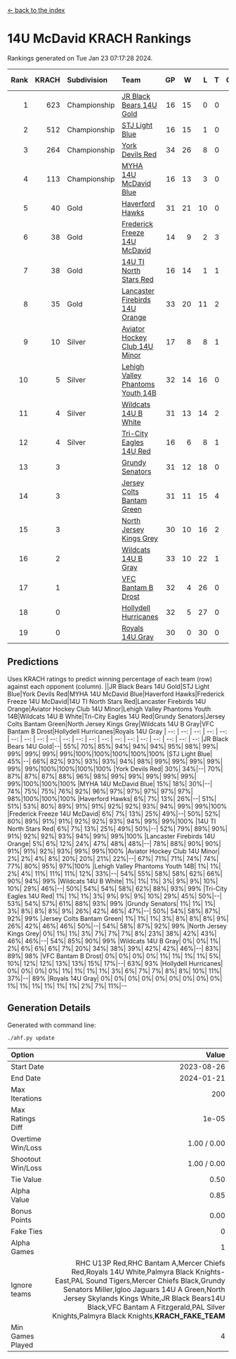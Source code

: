[<- back to the index](readme.md)
# 14U McDavid KRACH Rankings
Rankings generated on Tue Jan 23 07:17:28 2024.

Rank|KRACH|Subdivision|Team|GP|W|L|T|OTW|OTL|SoS|Exp Wins|Win Diff
---:|---:|:---|:---|---:|---:|---:|---:|---:|---:|---:|---:|---:
1|623|Championship|[JR Black Bears 14U Gold](https://gamesheetstats.com/seasons/3659/teams/140633/schedule)|16|15|0|0|1|0|7|16.8|-0.0
2|512|Championship|[STJ Light Blue](https://gamesheetstats.com/seasons/3659/teams/140639/schedule)|16|15|1|0|0|0|46|15.8|-0.0
3|264|Championship|[York Devils Red](https://gamesheetstats.com/seasons/3659/teams/140644/schedule)|34|26|8|0|0|0|370|26.8|-0.0
4|113|Championship|[MYHA 14U McDavid Blue](https://gamesheetstats.com/seasons/3659/teams/140636/schedule)|16|13|3|0|0|0|46|13.9|0.0
5|40|Gold|[Haverford Hawks](https://gamesheetstats.com/seasons/3659/teams/140630/schedule)|31|21|10|0|0|0|93|21.9|0.0
6|38|Gold|[Frederick Freeze 14U McDavid](https://gamesheetstats.com/seasons/3659/teams/140628/schedule)|14|9|2|3|0|0|44|11.4|0.0
7|38|Gold|[14U TI North Stars Red](https://gamesheetstats.com/seasons/3659/teams/140626/schedule)|16|14|1|1|0|0|6|15.4|0.0
8|35|Gold|[Lancaster Firebirds 14U Orange](https://gamesheetstats.com/seasons/3659/teams/140634/schedule)|33|20|11|2|0|0|97|21.9|0.0
9|10|Silver|[Aviator Hockey Club 14U Minor](https://gamesheetstats.com/seasons/3659/teams/140627/schedule)|17|8|8|1|0|0|115|9.4|0.0
10|5|Silver|[Lehigh Valley Phantoms Youth 14B](https://gamesheetstats.com/seasons/3659/teams/140635/schedule)|32|14|16|0|1|1|56|15.9|0.0
11|4|Silver|[Wildcats 14U B White](https://gamesheetstats.com/seasons/3659/teams/140643/schedule)|31|13|14|2|1|1|40|15.9|0.0
12|4|Silver|[Tri-City Eagles 14U Red](https://gamesheetstats.com/seasons/3659/teams/140640/schedule)|16|6|8|1|1|0|56|8.4|0.0
13|3||[Grundy Senators](https://gamesheetstats.com/seasons/3659/teams/140629/schedule)|31|12|18|0|0|1|116|12.9|0.0
14|3||[Jersey Colts Bantam Green](https://gamesheetstats.com/seasons/3659/teams/140632/schedule)|31|11|15|4|1|0|25|14.9|0.0
15|3||[North Jersey Kings Grey](https://gamesheetstats.com/seasons/3659/teams/140637/schedule)|30|10|16|2|1|1|31|12.9|0.0
16|2||[Wildcats 14U B Gray](https://gamesheetstats.com/seasons/3659/teams/140642/schedule)|33|10|22|1|0|0|39|11.4|0.0
17|1||[VFC Bantam B Drost](https://gamesheetstats.com/seasons/3659/teams/140641/schedule)|32|4|26|0|0|2|127|4.9|0.0
18|0||[Hollydell Hurricanes](https://gamesheetstats.com/seasons/3659/teams/140631/schedule)|32|5|27|0|0|0|22|5.9|0.0
19|0||[Royals 14U Gray](https://gamesheetstats.com/seasons/3659/teams/140638/schedule)|30|0|30|0|0|0|71|0.9|0.0

## Predictions
Uses KRACH ratings to predict winning percentage of each team (row) against each opponent (column).
||JR Black Bears 14U Gold|STJ Light Blue|York Devils Red|MYHA 14U McDavid Blue|Haverford Hawks|Frederick Freeze 14U McDavid|14U TI North Stars Red|Lancaster Firebirds 14U Orange|Aviator Hockey Club 14U Minor|Lehigh Valley Phantoms Youth 14B|Wildcats 14U B White|Tri-City Eagles 14U Red|Grundy Senators|Jersey Colts Bantam Green|North Jersey Kings Grey|Wildcats 14U B Gray|VFC Bantam B Drost|Hollydell Hurricanes|Royals 14U Gray
| --: | --: | --: | --: | --: | --: | --: | --: | --: | --: | --: | --: | --: | --: | --: | --: | --: | --: | --: | --: 
|JR Black Bears 14U Gold|--| 55%| 70%| 85%| 94%| 94%| 94%| 95%| 98%| 99%| 99%| 99%| 99%| 99%|100%|100%|100%|100%|100%
|STJ Light Blue| 45%|--| 66%| 82%| 93%| 93%| 93%| 94%| 98%| 99%| 99%| 99%| 99%| 99%| 99%|100%|100%|100%|100%
|York Devils Red| 30%| 34%|--| 70%| 87%| 87%| 87%| 88%| 96%| 98%| 99%| 99%| 99%| 99%| 99%| 99%|100%|100%|100%
|MYHA 14U McDavid Blue| 15%| 18%| 30%|--| 74%| 75%| 75%| 76%| 92%| 96%| 97%| 97%| 97%| 97%| 97%| 98%|100%|100%|100%
|Haverford Hawks|  6%|  7%| 13%| 26%|--| 51%| 51%| 53%| 80%| 89%| 91%| 91%| 92%| 92%| 93%| 94%| 99%| 99%|100%
|Frederick Freeze 14U McDavid|  6%|  7%| 13%| 25%| 49%|--| 50%| 52%| 80%| 89%| 91%| 91%| 92%| 92%| 93%| 94%| 99%| 99%|100%
|14U TI North Stars Red|  6%|  7%| 13%| 25%| 49%| 50%|--| 52%| 79%| 89%| 90%| 91%| 92%| 92%| 93%| 94%| 99%| 99%|100%
|Lancaster Firebirds 14U Orange|  5%|  6%| 12%| 24%| 47%| 48%| 48%|--| 78%| 88%| 90%| 90%| 91%| 91%| 92%| 93%| 99%| 99%|100%
|Aviator Hockey Club 14U Minor|  2%|  2%|  4%|  8%| 20%| 20%| 21%| 22%|--| 67%| 71%| 71%| 74%| 74%| 77%| 80%| 95%| 97%|100%
|Lehigh Valley Phantoms Youth 14B|  1%|  1%|  2%|  4%| 11%| 11%| 11%| 12%| 33%|--| 54%| 55%| 58%| 58%| 62%| 66%| 90%| 94%| 99%
|Wildcats 14U B White|  1%|  1%|  1%|  3%|  9%|  9%| 10%| 10%| 29%| 46%|--| 50%| 54%| 54%| 58%| 62%| 88%| 93%| 99%
|Tri-City Eagles 14U Red|  1%|  1%|  1%|  3%|  9%|  9%|  9%| 10%| 29%| 45%| 50%|--| 53%| 54%| 57%| 61%| 88%| 93%| 99%
|Grundy Senators|  1%|  1%|  1%|  3%|  8%|  8%|  8%|  9%| 26%| 42%| 46%| 47%|--| 50%| 54%| 58%| 87%| 92%| 99%
|Jersey Colts Bantam Green|  1%|  1%|  1%|  3%|  8%|  8%|  8%|  9%| 26%| 42%| 46%| 46%| 50%|--| 54%| 58%| 87%| 92%| 99%
|North Jersey Kings Grey|  0%|  1%|  1%|  3%|  7%|  7%|  7%|  8%| 23%| 38%| 42%| 43%| 46%| 46%|--| 54%| 85%| 90%| 99%
|Wildcats 14U B Gray|  0%|  0%|  1%|  2%|  6%|  6%|  6%|  7%| 20%| 34%| 38%| 39%| 42%| 42%| 46%|--| 83%| 89%| 98%
|VFC Bantam B Drost|  0%|  0%|  0%|  0%|  1%|  1%|  1%|  1%|  5%| 10%| 12%| 12%| 13%| 13%| 15%| 17%|--| 63%| 93%
|Hollydell Hurricanes|  0%|  0%|  0%|  0%|  1%|  1%|  1%|  1%|  3%|  6%|  7%|  7%|  8%|  8%| 10%| 11%| 37%|--| 89%
|Royals 14U Gray|  0%|  0%|  0%|  0%|  0%|  0%|  0%|  0%|  0%|  1%|  1%|  1%|  1%|  1%|  1%|  2%|  7%| 11%|--

## Generation Details

Generated with command line:
```
./ahf.py update
```

| Option | Value |
| :----- | ----: |
| Start Date | 2023-08-26 |
| End Date | 2024-01-21 |
| Max Iterations | 200 |
| Max Ratings Diff | 1e-05 |
| Overtime Win/Loss | 1.00 / 0.00 |
| Shootout Win/Loss | 1.00 / 0.00 |
| Tie Value | 0.50 |
| Alpha Value | 0.85 |
| Bonus Points | 0.00 |
| Fake Ties | 0 |
| Alpha Games | 1 |
| Ignore teams | RHC U13P Red,RHC Bantam A,Mercer Chiefs Red,Royals 14U White,Palmyra Black Knights-East,PAL Sound Tigers,Mercer Chiefs Black,Grundy Senators Miller,Igloo Jaguars 14U A Green,North Jersey Skylands Kings White,JR Black Bears14U Black,VFC Bantam A Fitzgerald,PAL Silver Knights,Palmyra Black Knights,__KRACH_FAKE_TEAM__ |
| Min Games Played | 4 |

